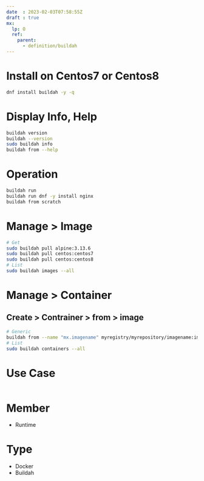 ```yaml
---
date  : 2023-02-03T07:58:55Z
draft : true
mx:  
  lp: O
  ref:
    parent:
      - definition/buildah
---
```



# Install on Centos7 or Centos8
```bash
dnf install buildah -y -q
```

# Display Info, Help
```bash
buildah version
buildah --version
sudo buildah info
buildah from --help
```

# Operation
```bash
buildah run
buildah run dnf -y install nginx
buildah from scratch
```


# Manage > Image
```bash
# Get
sudo buildah pull alpine:3.13.6
sudo buildah pull centos:centos7
sudo buildah pull centos:centos8
# List
sudo buildah images --all

```
# Manage > Container

## Create > Contrainer > from > image
```bash
# Generic
buildah from --name "mx.imagename" myregistry/myrepository/imagename:imagetag
# List
sudo buildah containers --all
````

# Use Case
```bash
```

# Member
- Runtime

# Type
- Docker
- Buildah


